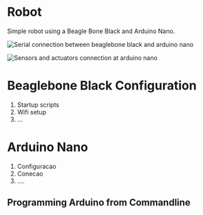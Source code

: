 Robot
=====

Simple robot using a Beagle Bone Black and Arduino Nano.

![Serial connection between beaglebone black and arduino nano](https://github.com/leoheck/robot/blob/master/docs/Serial%20Connection.svg)

![Sensors and actuators connection at arduino nano](https://github.com/leoheck/robot/blob/master/docs/Sensor%20Connection.svg)

Beaglebone Black Configuration
==============================

1. Startup scripts
2. Wifi setup
3. ...


Arduino Nano
============

1. Configuracao
2. Conecao
3. ....

Programming Arduino from Commandline
------------------------------------
